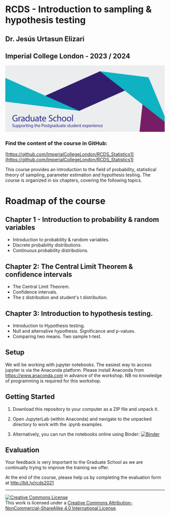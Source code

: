 # RCDS - Introduction to sampling & hypothesis testing

## Dr. Jesús Urtasun Elizari

## Imperial College London - 2023 / 2024

<img src="/readme_figures/grad-school-logo.png">

### Find the content of the course in GitHub:
[https://github.com/ImperialCollegeLondon/RCDS_Statistics1](https://github.com/ImperialCollegeLondon/RCDS_Statistics1)

This course provides an introduction to the field of probability, statistical theory of sampling, parameter estimation and hypothesis testing.
The course is organized in six chapters, covering the following topics.

# Roadmap of the course

## Chapter 1 - Introduction to probability & random variables

- Introduction to probability & random variables.
- Discrete probability distributions.
- Continuous probability distributions.

## Chapter 2: The Central Limit Theorem & confidence intervals

- The Central Limit Theorem.
- Confidence intervals.
- The z distribution and student's t distribution.

## Chapter 3: Introduction to hypothesis testing.

- Introduction to Hypothesis testing.
- Null and alternative hypothesis. Significance and p-values.
- Comparing two means. Two sample t-test.

## Setup

We will be working with jupyter notebooks. The easiest way to access jupyter is via the Anaconda platform.
Please install Anaconda from https://www.anaconda.com in advance of the workshop.
NB no knowledge of programming is required for this workshop.

## Getting Started

1. Download this repository to your computer as a ZIP file and unpack it.

2. Open JupyterLab (within Anaconda) and navigate to the unpacked directory to work with the .ipynb examples.

3. Alternatively, you can run the notebooks online using Binder: [![Binder](https://mybinder.org/badge_logo.svg)](https://mybinder.org/v2/gh/johnpinney/sampling_and_hypothesis_testing/master?urlpath=lab)


## Evaluation

Your feedback is very important to the Graduate School as we are continually trying to improve the training we offer.

At the end of the course, please help us by completing the evaluation form at
http://bit.ly/rcds2021


<hr>
<a rel="license" href="http://creativecommons.org/licenses/by-nc-sa/4.0/"><img alt="Creative Commons License" style="border-width:0" src="https://i.creativecommons.org/l/by-nc-sa/4.0/80x15.png" /></a><br />This work is licensed under a <a rel="license" href="http://creativecommons.org/licenses/by-nc-sa/4.0/">Creative Commons Attribution-NonCommercial-ShareAlike 4.0 International License</a>.
